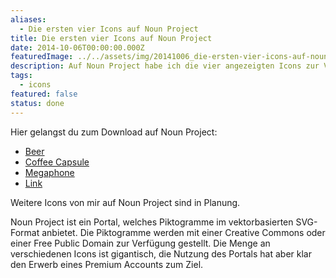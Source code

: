 ```yaml
---
aliases:
  - Die ersten vier Icons auf Noun Project
title: Die ersten vier Icons auf Noun Project
date: 2014-10-06T00:00:00.000Z
featuredImage: ../../assets/img/20141006_die-ersten-vier-icons-auf-noun-project.png
description: Auf Noun Project habe ich die vier angezeigten Icons zur Verfügung gestellt.
tags:
  - icons
featured: false
status: done
---
```

Hier gelangst du zum Download auf Noun Project:

- [Beer](http://thenounproject.com/term/beer/53973/)
- [Coffee Capsule](http://thenounproject.com/term/coffee-capsule/17251/)
- [Megaphone](http://thenounproject.com/term/megaphone/17250/)
- [Link](http://thenounproject.com/term/link/17247/)

Weitere Icons von mir auf Noun Project sind in Planung.

Noun Project ist ein Portal, welches Piktogramme im vektorbasierten SVG-Format anbietet. Die Piktogramme werden mit einer Creative Commons oder einer Free Public Domain zur Verfügung gestellt. Die Menge an verschiedenen Icons ist gigantisch, die Nutzung des Portals hat aber klar den Erwerb eines Premium Accounts zum Ziel.
